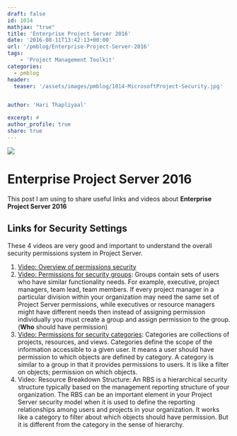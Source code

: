 ```yaml
---
draft: false
id: 1014   
mathjax: "true"
title: 'Enterprise Project Server 2016'
date: '2016-08-11T13:42:13+00:00'
url: '/pmblog/Enterprise-Project-Server-2016'
tags: 
    - 'Project Management Toolkit'
categories:
  - pmblog
header:
  teaser: '/assets/images/pmblog/1014-MicrosoftProject-Security.jpg'


author: 'Hari Thapliyaal'

excerpt: #
author_profile: true
share: true
---
```

![](/assets/images/pmblog/1014-MicrosoftProject-Security.jpg)   


# Enterprise Project Server 2016

This post I am using to share useful links and videos about **Enterprise Project Server 2016**

## Links for Security Settings

These 4 videos are very good and important to understand the overall security permissions system in Project Server.  

1. [Video: Overview of permissions security](https://support.office.com/en-us/article/Video-series-How-security-permissions-work-in-Project-Server-a19fb429-4f8f-4aa1-a186-8a33650c9801)
2. [Video: Permissions for security groups](https://support.office.com/en-us/article/Video-series-How-security-permissions-work-in-Project-Server-a19fb429-4f8f-4aa1-a186-8a33650c9801): Groups contain sets of users who have similar functionality needs. For example, executive, project managers, team lead, team members. If every project manager in a particular division within your organization may need the same set of Project Server permissions, while executives or resource managers might have different needs then instead of assigning permission individually you must create a group and assign permission to the group. (**Who** should have permission)
3. [Video: Permissions for security categories](https://support.office.com/en-us/article/Video-series-How-security-permissions-work-in-Project-Server-a19fb429-4f8f-4aa1-a186-8a33650c9801): Categories are collections of projects, resources, and views. Categories define the scope of the information accessible to a given user. It means a user should have permission to which objects are defined by category. A category is similar to a group in that it provides permissions to users. It is like a filter on objects; permission on which objects.
4. Video: Resource Breakdown Structure: An RBS is a hierarchical security structure typically based on the management reporting structure of your organization. The RBS can be an important element in your Project Server security model when it is used to define the reporting relationships among users and projects in your organization. It works like a category to filter about which objects should have permission. But it is different from the category in the sense of hierarchy.